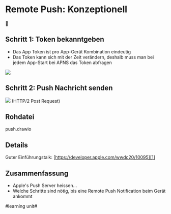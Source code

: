 # Remote Push: Konzeptionell
📣

## Schritt 1: Token bekanntgeben

- Das App Token ist pro App-Gerät Kombination eindeutig
- Das Token kann sich mit der Zeit verändern, deshalb muss man bei jedem App-Start bei APNS das Token abfragen

![][image-1]

## Schritt 2: Push Nachricht senden

![][image-2]
(HTTP/2 Post Request)

## Rohdatei
push.drawio

## Details
Guter Einführungstalk: [https://developer.apple.com/wwdc20/10095][1]


## Zusammenfassung
- Apple's Push Server heissen...
- Welche Schritte sind nötig, bis eine Remote Push Notification beim Gerät ankommt




[1]:	https://developer.apple.com/wwdc20/10095

[image-1]:	assets/1.png
[image-2]:	assets/2.png

#learning unit#
